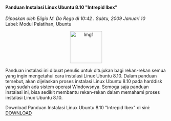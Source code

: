 #### Panduan Instalasi Linux Ubuntu 8.10 "Intrepid Ibex"
_Diposkan oleh Eligio M. Do Rego di 10:42 . Sabtu, 2009 Januari 10_
<br>
Label: Modul Pelatihan, Ubuntu

<p align="center">
	<img src="./posts/2009-01-10-panduan-instalasi-linux-ubuntu-810/ubuntustraplogo1.png" height="100px" alt="Img1">
</p> 

Panduan instalasi ini dibuat penulis untuk ditujukan bagi rekan-rekan semua yang ingin mengetahui cara instalasi Linux Ubuntu 8.10.
Dalam panduan tersebut, akan dijelaskan proses instalasi Linux Ubuntu 8.10 pada harddisk yang sudah ada sistem operasi Windowsnya.
Semoga saja panduan instalasi ini, bisa sedikit membantu rekan-rekan dalam memahami proses instalasi Linux Ubuntu 8.10.

Download Panduan Instalasi Linux Ubuntu 8.10 "Intrepid Ibex" di sini: [DOWNLOAD](http://cavanera.googlepages.com/PanduanInstalasiUbuntu8.10.zip)
